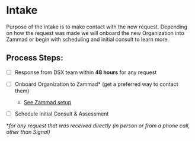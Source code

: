 # Intake

Purpose of the intake is to make contact with the new request. Depending on how the request was made we will onboard the new Organization into Zammad or begin with scheduling and initial consult to learn more. 

## Process Steps:

* [ ] Response from DSX team within **48 hours** for any request
* [ ] Onboard Organization to Zammad\* \(get a preferred way to contact them\)
    * [See Zammad setup](zammad-setup-organization-onboard/adding-an-organization-to-zammad.md)
* [ ] Schedule Initial Consult & Assessment



\*_for any request that was received directly \(in person or from a phone call, other than Signal\)_

## 

